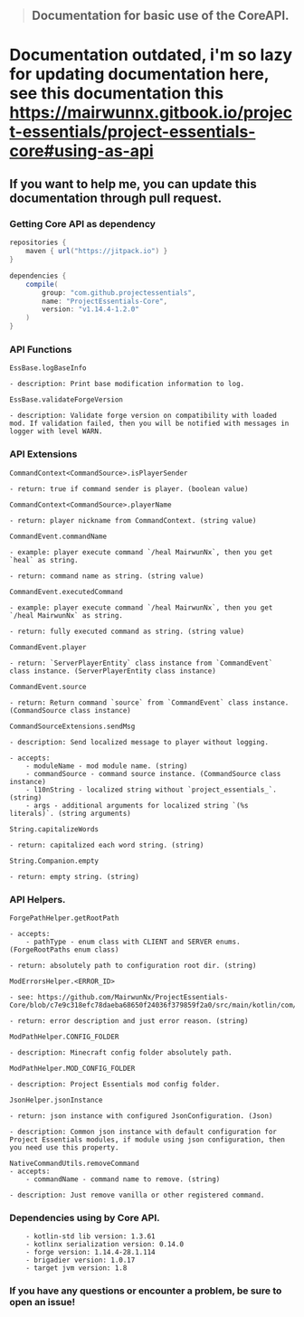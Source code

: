 > ## Documentation for basic use of the CoreAPI.

# Documentation outdated, i'm so lazy for updating documentation here, see this documentation this https://mairwunnx.gitbook.io/project-essentials/project-essentials-core#using-as-api
## If you want to help me, you can update this documentation through pull request.

### Getting Core API as dependency

```groovy
repositories {
    maven { url("https://jitpack.io") }
}

dependencies {
    compile(
        group: "com.github.projectessentials",
        name: "ProjectEssentials-Core",
        version: "v1.14.4-1.2.0"
    )
}
```

### API Functions

```
EssBase.logBaseInfo

- description: Print base modification information to log.
```

```
EssBase.validateForgeVersion

- description: Validate forge version on compatibility with loaded mod. If validation failed, then you will be notified with messages in logger with level WARN.
```

### API Extensions

```
CommandContext<CommandSource>.isPlayerSender

- return: true if command sender is player. (boolean value)
```

```
CommandContext<CommandSource>.playerName

- return: player nickname from CommandContext. (string value)
```

```
CommandEvent.commandName

- example: player execute command `/heal MairwunNx`, then you get `heal` as string.

- return: command name as string. (string value)
```

```
CommandEvent.executedCommand

- example: player execute command `/heal MairwunNx`, then you get `/heal MairwunNx` as string.

- return: fully executed command as string. (string value)
```

```
CommandEvent.player

- return: `ServerPlayerEntity` class instance from `CommandEvent` class instance. (ServerPlayerEntity class instance)
```

```
CommandEvent.source

- return: Return command `source` from `CommandEvent` class instance. (CommandSource class instance)
```

```
CommandSourceExtensions.sendMsg

- description: Send localized message to player without logging.

- accepts:
    - moduleName - mod module name. (string)
    - commandSource - command source instance. (CommandSource class instance)
    - l10nString - localized string without `project_essentials_`. (string)
    - args - additional arguments for localized string `(%s literals)`. (string arguments)
```

```
String.capitalizeWords

- return: capitalized each word string. (string)
```

```
String.Companion.empty

- return: empty string. (string)
```

### API Helpers.

```
ForgePathHelper.getRootPath

- accepts:
    - pathType - enum class with CLIENT and SERVER enums. (ForgeRootPaths enum class)

- return: absolutely path to configuration root dir. (string)
```

```
ModErrorsHelper.<ERROR_ID>

- see: https://github.com/MairwunNx/ProjectEssentials-Core/blob/c7e9c318efc78daeba68650f24036f379859f2a0/src/main/kotlin/com/mairwunnx/projectessentialscore/helpers/ModErrorsHelper.kt

- return: error description and just error reason. (string)
```

```
ModPathHelper.CONFIG_FOLDER

- description: Minecraft config folder absolutely path.
```

```
ModPathHelper.MOD_CONFIG_FOLDER

- description: Project Essentials mod config folder.
```

```
JsonHelper.jsonInstance

- return: json instance with configured JsonConfiguration. (Json)

- description: Common json instance with default configuration for Project Essentials modules, if module using json configuration, then you need use this property.
```

```
NativeCommandUtils.removeCommand
- accepts:
    - commandName - command name to remove. (string)

- description: Just remove vanilla or other registered command.
```

### Dependencies using by Core API.

```
    - kotlin-std lib version: 1.3.61
    - kotlinx serialization version: 0.14.0
    - forge version: 1.14.4-28.1.114
    - brigadier version: 1.0.17
    - target jvm version: 1.8
```

### If you have any questions or encounter a problem, be sure to open an issue!
